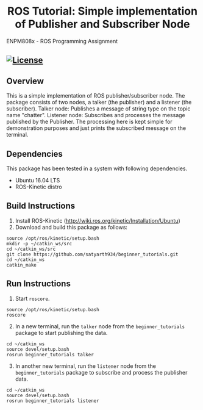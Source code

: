 <h1 align="center"> ROS Tutorial: Simple implementation of Publisher and Subscriber Node
</h1>
ENPM808x - ROS Programming Assignment

[![License](https://img.shields.io/badge/License-BSD%203--Clause-blue.svg)](https://opensource.org/licenses/BSD-3-Clause)
---

## Overview

This is a simple implementation of ROS publisher/subscriber node. 
The package consists of two nodes, a talker (the publisher) and a listener (the subscriber).
Talker node: Publishes a message of string type on the topic name "chatter".
Listener node: Subscribes and processes the message published by the Publisher. The processing here is kept simple for demonstration purposes and just prints the subscribed message on the terminal.

## Dependencies

This package has been tested in a system with following dependencies.
- Ubuntu 16.04 LTS
- ROS-Kinetic distro

## Build Instructions

1) Install ROS-Kinetic (http://wiki.ros.org/kinetic/Installation/Ubuntu)
2) Download and build this package as follows:
```
source /opt/ros/kinetic/setup.bash
mkdir -p ~/catkin_ws/src
cd ~/catkin_ws/src
git clone https://github.com/satyarth934/beginner_tutorials.git
cd ~/catkin_ws
catkin_make
```

## Run Instructions

1) Start `roscore`.
```
source /opt/ros/kinetic/setup.bash
roscore
```

2) In a new terminal, run the `talker` node from the `beginner_tutorials` package to start publishing the data.
```
cd ~/catkin_ws
source devel/setup.bash
rosrun beginner_tutorials talker
```
3) In another new terminal, run the `listener` node from the `beginner_tutorials` package to subscribe and process the publisher data.
```
cd ~/catkin_ws
source devel/setup.bash
rosrun beginner_tutorials listener
```

